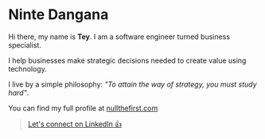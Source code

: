 # Ninte Dangana

Hi there, my name is **Tey**. I am a software engineer turned business specialist.

I help businesses make strategic decisions needed to create value using technology.

I live by a simple philosophy: _"To attain the way of strategy, you must study hard"_.

You can find my full profile at [nullthefirst.com](https://nullthefirst.com)

> [Let's connect on LinkedIn 👍](https://nullthefirst.com/linkedin/)
